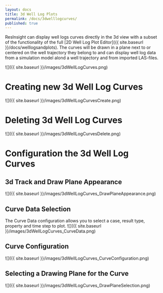 ```yaml
---
layout: docs
title: 3d Well Log Plots
permalink: /docs/3dwelllogcurves/
published: true
---
```


ResInsight can display well logs curves directly in the 3d view with a subset of the functionality of the full [2D Well Log Plot Editor]({{ site.baseurl }}/docs/welllogsandplots). The curves will be drawn in a plane next to or centered on the well trajectory they belong to and can display well log data from a simulation model alond a well trajectory and from imported LAS-files.

![]({{ site.baseurl }}/images/3dWellLogCurves.png)

# Creating new 3d Well Log Curves
![]({{ site.baseurl }}/images/3dWellLogCurvesCreate.png)

# Deleting 3d Well Log Curves
![]({{ site.baseurl }}/images/3dWellLogCurvesDelete.png)

# Configuration the 3d Well Log Curves

## 3d Track and Draw Plane Appearance
![]({{ site.baseurl }}/images/3dWellLogCurves_DrawPlaneAppearance.png)

## Curve Data Selection
The Curve Data configuration allows you to select a case, result type, property and time step to plot.
![]({{ site.baseurl }}/images/3dWellLogCurves_CurveData.png)

## Curve Configuration
![]({{ site.baseurl }}/images/3dWellLogCurves_CurveConfiguration.png)

## Selecting a Drawing Plane for the Curve
![]({{ site.baseurl }}/images/3dWellLogCurves_DrawPlaneSelection.png)
